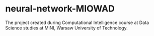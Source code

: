# neural-network-MIOWAD
The project created during Computational Intelligence course at Data Science studies at MiNI, Warsaw University of Technology. 
